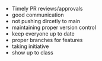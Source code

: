 - Timely PR reviews/approvals
- good communication
- not pushing dircetly to main
- maintaining proper version control
- keep everyone up to date
- proper branches for features
- taking initiative
- show up to class
